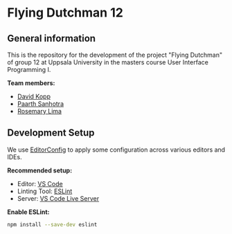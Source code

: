 # Flying Dutchman 12

## General information

This is the repository for the development of the project "Flying Dutchman" of group 12 at Uppsala University in the masters course User Interface Programming I.

**Team members:**

- [David Kopp](https://github.com/davidkopp)
- [Paarth Sanhotra](https://github.com/PaarthSan)
- [Rosemary Lima](https://github.com/Murka2022)

## Development Setup

We use [EditorConfig](https://editorconfig.org/) to apply some configuration across various editors and IDEs.

**Recommended setup:**

- Editor: [VS Code](https://code.visualstudio.com/)
- Linting Tool: [ESLint](https://eslint.org/)
- Server: [VS Code Live Server](https://ritwickdey.github.io/vscode-live-server/)

**Enable ESLint:**

```bash
npm install --save-dev eslint
```
